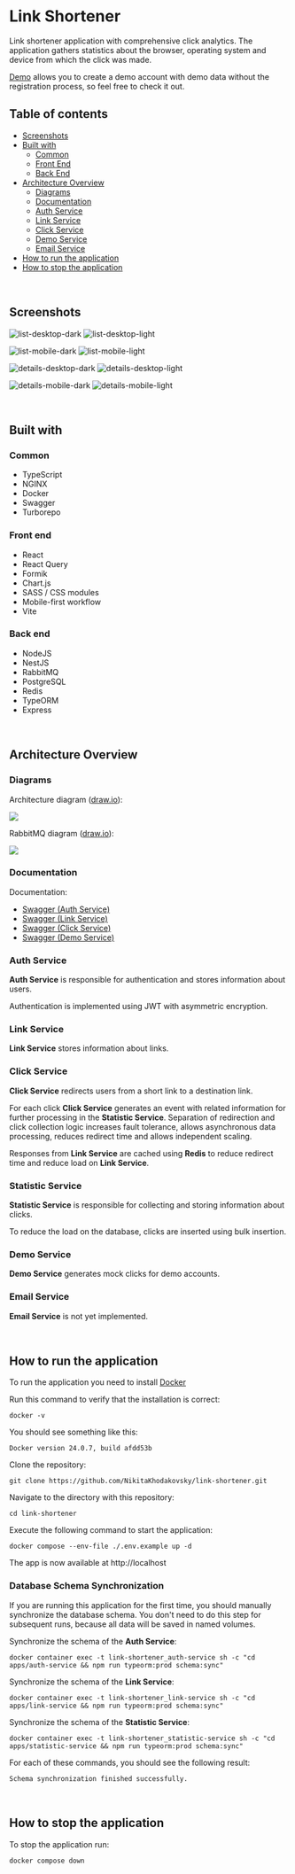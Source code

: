 # Link Shortener

Link shortener application with comprehensive click analytics. The application gathers statistics about the browser, operating system and device from which the click was made.

[Demo](https://shortener.khodakovsky.com) allows you to create a demo account with demo data without the registration process, so feel free to check it out.

## Table of contents

-   [Screenshots](#screenshots)
-   [Built with](#built-with)
    -   [Common](#common)
    -   [Front End](#front-end)
    -   [Back End](#back-end)
-   [Architecture Overview](#architecture-overview)
    -   [Diagrams](#diagrams)
    -   [Documentation](#documentation)
    -   [Auth Service](#auth-service)
    -   [Link Service](#link-service)
    -   [Click Service](#click-service)
    -   [Demo Service](#demo-service)
    -   [Email Service](#email-service)
-   [How to run the application](#how-to-run-the-application)
-   [How to stop the application](#how-to-run-the-application)

<br>

## Screenshots

![list-desktop-dark](./images/list-desktop-dark.png)
![list-desktop-light](./images/list-desktop-light.png)

![list-mobile-dark](./images/list-mobile-dark.png)
![list-mobile-light](./images/list-mobile-light.png)

![details-desktop-dark](./images/details-desktop-dark.png)
![details-desktop-light](./images/details-desktop-light.png)

![details-mobile-dark](./images/details-mobile-dark.png)
![details-mobile-light](./images/details-mobile-light.png)

<br>

## Built with

### Common

-   TypeScript
-   NGINX
-   Docker
-   Swagger
-   Turborepo

### Front end

-   React
-   React Query
-   Formik
-   Chart.js
-   SASS / CSS modules
-   Mobile-first workflow
-   Vite

### Back end

-   NodeJS
-   NestJS
-   RabbitMQ
-   PostgreSQL
-   Redis
-   TypeORM
-   Express

<br>

## Architecture Overview

### Diagrams

Architecture diagram ([draw.io](./images/Architecture.drawio)):

![](./images/Architecture.jpg)

RabbitMQ diagram ([draw.io](./images/RabbitMQ.drawio)):

![](./images/RabbitMQ.jpg)

### Documentation

Documentation:

-   [Swagger (Auth Service)](https://shortener.khodakovsky.com/api/auth/swagger)
-   [Swagger (Link Service)](https://shortener.khodakovsky.com/api/links/swagger)
-   [Swagger (Click Service)](https://shortener.khodakovsky.com/api/swagger)
-   [Swagger (Demo Service)](https://shortener.khodakovsky.com/api/demo/swagger)

### Auth Service

**Auth Service** is responsible for authentication and stores information about users.

Authentication is implemented using JWT with asymmetric encryption.

### Link Service

**Link Service** stores information about links.

### Click Service

**Click Service** redirects users from a short link to a destination link.

For each click **Click Service** generates an event with related information for further processing in the **Statistic Service**. Separation of redirection and click collection logic increases fault tolerance, allows asynchronous data processing, reduces redirect time and allows independent scaling.

Responses from **Link Service** are cached using **Redis** to reduce redirect time and reduce load on **Link Service**.

### Statistic Service

**Statistic Service** is responsible for collecting and storing information about clicks.

To reduce the load on the database, clicks are inserted using bulk insertion.

### Demo Service

**Demo Service** generates mock clicks for demo accounts.

### Email Service

**Email Service** is not yet implemented.

<br>

## How to run the application

To run the application you need to install [Docker](https://docs.docker.com/engine/install)

Run this command to verify that the installation is correct:

```console
docker -v
```

You should see something like this:

```console
Docker version 24.0.7, build afdd53b
```

Clone the repository:

```console
git clone https://github.com/NikitaKhodakovsky/link-shortener.git
```

Navigate to the directory with this repository:

```console
cd link-shortener
```

Execute the following command to start the application:

```console
docker compose --env-file ./.env.example up -d
```

The app is now available at http://localhost

### Database Schema Synchronization

If you are running this application for the first time, you should manually synchronize the database schema. You don't need to do this step for subsequent runs, because all data will be saved in named volumes.

Synchronize the schema of the **Auth Service**:

```
docker container exec -t link-shortener_auth-service sh -c "cd apps/auth-service && npm run typeorm:prod schema:sync"
```

Synchronize the schema of the **Link Service**:

```
docker container exec -t link-shortener_link-service sh -c "cd apps/link-service && npm run typeorm:prod schema:sync"
```

Synchronize the schema of the **Statistic Service**:

```
docker container exec -t link-shortener_statistic-service sh -c "cd apps/statistic-service && npm run typeorm:prod schema:sync"
```

For each of these commands, you should see the following result:

```console
Schema synchronization finished successfully.
```

<br>

## How to stop the application

To stop the application run:

```console
docker compose down
```
